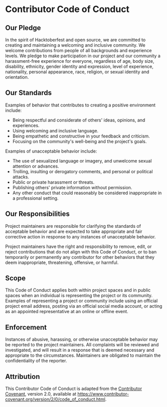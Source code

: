 # Contributor Code of Conduct

## Our Pledge

In the spirit of Hacktoberfest and open source, we are committed to creating and maintaining a welcoming and inclusive community. We welcome contributions from people of all backgrounds and experience levels. We pledge to make participation in our project and our community a harassment-free experience for everyone, regardless of age, body size, disability, ethnicity, gender identity and expression, level of experience, nationality, personal appearance, race, religion, or sexual identity and orientation.

## Our Standards

Examples of behavior that contributes to creating a positive environment include:

- Being respectful and considerate of others' ideas, opinions, and experiences.
- Using welcoming and inclusive language.
- Being empathetic and constructive in your feedback and criticism.
- Focusing on the community's well-being and the project's goals.

Examples of unacceptable behavior include:

- The use of sexualized language or imagery, and unwelcome sexual attention or advances.
- Trolling, insulting or derogatory comments, and personal or political attacks.
- Public or private harassment or threats.
- Publishing others' private information without permission.
- Any other conduct that could reasonably be considered inappropriate in a professional setting.

## Our Responsibilities

Project maintainers are responsible for clarifying the standards of acceptable behavior and are expected to take appropriate and fair corrective action in response to any instances of unacceptable behavior.

Project maintainers have the right and responsibility to remove, edit, or reject contributions that do not align with this Code of Conduct, or to ban temporarily or permanently any contributor for other behaviors that they deem inappropriate, threatening, offensive, or harmful.

## Scope

This Code of Conduct applies both within project spaces and in public spaces when an individual is representing the project or its community. Examples of representing a project or community include using an official project email address, posting via an official social media account, or acting as an appointed representative at an online or offline event.

## Enforcement

Instances of abusive, harassing, or otherwise unacceptable behavior may be reported to the project maintainers. All complaints will be reviewed and investigated, and will result in a response that is deemed necessary and appropriate to the circumstances. Maintainers are obligated to maintain the confidentiality of the reporter.

## Attribution

This Contributor Code of Conduct is adapted from the [Contributor Covenant](https://www.contributor-covenant.org/), version 2.0, available at https://www.contributor-covenant.org/version/2/0/code_of_conduct.html.

